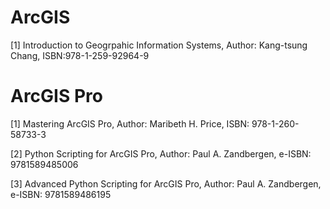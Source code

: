 # ArcGIS

[1] Introduction to Geogrpahic Information Systems, 
Author: Kang-tsung Chang, 
ISBN:978-1-259-92964-9

# ArcGIS Pro

[1] Mastering ArcGIS Pro, 
Author: Maribeth H. Price, 
ISBN: 978-1-260-58733-3

[2] Python Scripting for ArcGIS Pro, 
Author: Paul A. Zandbergen, 
e-ISBN: 9781589485006

[3] Advanced Python Scripting for ArcGIS Pro, 
Author: Paul A. Zandbergen, 
e-ISBN: 9781589486195 
